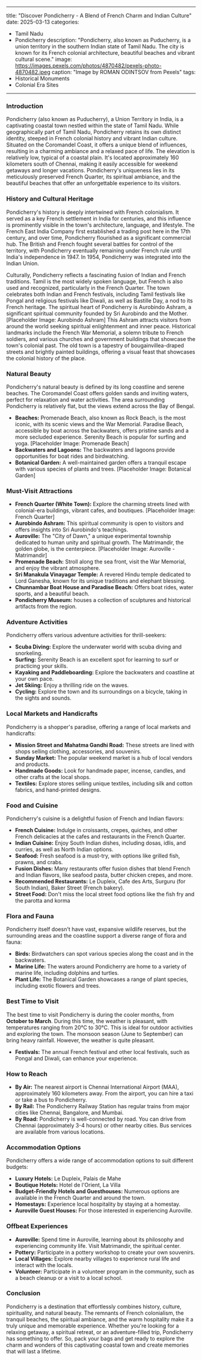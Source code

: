 
---
title: "Discover Pondicherry - A Blend of French Charm and Indian Culture"
date: 2025-03-13
categories:
  - Tamil Nadu
  - Pondicherry
description: "Pondicherry, also known as Puducherry, is a union territory in the southern Indian state of Tamil Nadu. The city is known for its French colonial architecture, beautiful beaches and vibrant cultural scene."
image: https://images.pexels.com/photos/4870482/pexels-photo-4870482.jpeg
caption: "Image by ROMAN ODINTSOV from Pexels"
tags: 
  - Historical Monuments
  - Colonial Era Sites
---


### **Introduction**

Pondicherry (also known as Puducherry), a Union Territory in India, is a captivating coastal town nestled within the state of Tamil Nadu. While geographically part of Tamil Nadu, Pondicherry retains its own distinct identity, steeped in French colonial history and vibrant Indian culture. Situated on the Coromandel Coast, it offers a unique blend of influences, resulting in a charming ambiance and a relaxed pace of life. The elevation is relatively low, typical of a coastal plain. It's located approximately 160 kilometers south of Chennai, making it easily accessible for weekend getaways and longer vacations. Pondicherry's uniqueness lies in its meticulously preserved French Quarter, its spiritual ambiance, and the beautiful beaches that offer an unforgettable experience to its visitors.

### **History and Cultural Heritage**

Pondicherry's history is deeply intertwined with French colonialism. It served as a key French settlement in India for centuries, and this influence is prominently visible in the town's architecture, language, and lifestyle. The French East India Company first established a trading post here in the 17th century, and over time, Pondicherry flourished as a significant commercial hub. The British and French fought several battles for control of the territory, with Pondicherry eventually remaining under French rule until India's independence in 1947. In 1954, Pondicherry was integrated into the Indian Union.

Culturally, Pondicherry reflects a fascinating fusion of Indian and French traditions. Tamil is the most widely spoken language, but French is also used and recognized, particularly in the French Quarter. The town celebrates both Indian and French festivals, including Tamil festivals like Pongal and religious festivals like Diwali, as well as Bastille Day, a nod to its French heritage. The spiritual heart of Pondicherry is Aurobindo Ashram, a significant spiritual community founded by Sri Aurobindo and the Mother. [Placeholder Image: Aurobindo Ashram] This Ashram attracts visitors from around the world seeking spiritual enlightenment and inner peace. Historical landmarks include the French War Memorial, a solemn tribute to French soldiers, and various churches and government buildings that showcase the town's colonial past. The old town is a tapestry of bougainvillea-draped streets and brightly painted buildings, offering a visual feast that showcases the colonial history of the place.

### **Natural Beauty**

Pondicherry's natural beauty is defined by its long coastline and serene beaches. The Coromandel Coast offers golden sands and inviting waters, perfect for relaxation and water activities. The area surrounding Pondicherry is relatively flat, but the views extend across the Bay of Bengal.

*   **Beaches:** Promenade Beach, also known as Rock Beach, is the most iconic, with its scenic views and the War Memorial. Paradise Beach, accessible by boat across the backwaters, offers pristine sands and a more secluded experience. Serenity Beach is popular for surfing and yoga. [Placeholder Image: Promenade Beach]
*   **Backwaters and Lagoons:** The backwaters and lagoons provide opportunities for boat rides and birdwatching.
*   **Botanical Garden:** A well-maintained garden offers a tranquil escape with various species of plants and trees. [Placeholder Image: Botanical Garden]

### **Must-Visit Attractions**

*   **French Quarter (White Town):** Explore the charming streets lined with colonial-era buildings, vibrant cafes, and boutiques. [Placeholder Image: French Quarter]
*   **Aurobindo Ashram:** This spiritual community is open to visitors and offers insights into Sri Aurobindo's teachings.
*   **Auroville:** The "City of Dawn," a unique experimental township dedicated to human unity and spiritual growth. The Matrimandir, the golden globe, is the centerpiece. [Placeholder Image: Auroville - Matrimandir]
*   **Promenade Beach:** Stroll along the sea front, visit the War Memorial, and enjoy the vibrant atmosphere.
*   **Sri Manakula Vinayagar Temple:** A revered Hindu temple dedicated to Lord Ganesha, known for its unique traditions and elephant blessing.
*   **Chunnambar Boat House and Paradise Beach:** Offers boat rides, water sports, and a beautiful beach.
*   **Pondicherry Museum:** houses a collection of sculptures and historical artifacts from the region.

### **Adventure Activities**

Pondicherry offers various adventure activities for thrill-seekers:

*   **Scuba Diving:** Explore the underwater world with scuba diving and snorkeling.
*   **Surfing:** Serenity Beach is an excellent spot for learning to surf or practicing your skills.
*   **Kayaking and Paddleboarding:** Explore the backwaters and coastline at your own pace.
*   **Jet Skiing:** Enjoy a thrilling ride on the waves.
*   **Cycling:** Explore the town and its surroundings on a bicycle, taking in the sights and sounds.

### **Local Markets and Handicrafts**

Pondicherry is a shopper's paradise, offering a range of local markets and handicrafts:

*   **Mission Street and Mahatma Gandhi Road:** These streets are lined with shops selling clothing, accessories, and souvenirs.
*   **Sunday Market:** The popular weekend market is a hub of local vendors and products.
*   **Handmade Goods:** Look for handmade paper, incense, candles, and other crafts at the local shops.
*   **Textiles:** Explore stores selling unique textiles, including silk and cotton fabrics, and hand-printed designs.

### **Food and Cuisine**

Pondicherry's cuisine is a delightful fusion of French and Indian flavors:

*   **French Cuisine:** Indulge in croissants, crepes, quiches, and other French delicacies at the cafes and restaurants in the French Quarter.
*   **Indian Cuisine:** Enjoy South Indian dishes, including dosas, idlis, and curries, as well as North Indian options.
*   **Seafood:** Fresh seafood is a must-try, with options like grilled fish, prawns, and crabs.
*   **Fusion Dishes:** Many restaurants offer fusion dishes that blend French and Indian flavors, like seafood pasta, butter chicken crepes, and more.
*   **Recommended Restaurants:**  Le Dupleix, Cafe des Arts, Surguru (for South Indian), Baker Street (French bakery).
*   **Street Food:** Don't miss the local street food options like the fish fry and the parotta and korma

### **Flora and Fauna**

Pondicherry itself doesn't have vast, expansive wildlife reserves, but the surrounding areas and the coastline support a diverse range of flora and fauna:

*   **Birds:** Birdwatchers can spot various species along the coast and in the backwaters.
*   **Marine Life:** The waters around Pondicherry are home to a variety of marine life, including dolphins and turtles.
*   **Plant Life:** The Botanical Garden showcases a range of plant species, including exotic flowers and trees.

### **Best Time to Visit**

The best time to visit Pondicherry is during the cooler months, from **October to March**. During this time, the weather is pleasant, with temperatures ranging from 20°C to 30°C. This is ideal for outdoor activities and exploring the town. The monsoon season (June to September) can bring heavy rainfall. However, the weather is quite pleasant.

*   **Festivals:** The annual French festival and other local festivals, such as Pongal and Diwali, can enhance your experience.

### **How to Reach**

*   **By Air:** The nearest airport is Chennai International Airport (MAA), approximately 160 kilometers away. From the airport, you can hire a taxi or take a bus to Pondicherry.
*   **By Rail:** The Pondicherry Railway Station has regular trains from major cities like Chennai, Bangalore, and Mumbai.
*   **By Road:** Pondicherry is well-connected by road. You can drive from Chennai (approximately 3-4 hours) or other nearby cities. Bus services are available from various locations.

### **Accommodation Options**

Pondicherry offers a wide range of accommodation options to suit different budgets:

*   **Luxury Hotels:** Le Dupleix, Palais de Mahe
*   **Boutique Hotels:** Hotel de l'Orient, La Villa
*   **Budget-Friendly Hotels and Guesthouses:** Numerous options are available in the French Quarter and around the town.
*   **Homestays:** Experience local hospitality by staying at a homestay.
*   **Auroville Guest Houses:** For those interested in experiencing Auroville.

### **Offbeat Experiences**

*   **Auroville:** Spend time in Auroville, learning about its philosophy and experiencing community life. Visit Matrimandir, the spiritual center.
*   **Pottery:** Participate in a pottery workshop to create your own souvenirs.
*   **Local Villages:** Explore nearby villages to experience rural life and interact with the locals.
*   **Volunteer:** Participate in a volunteer program in the community, such as a beach cleanup or a visit to a local school.

### **Conclusion**

Pondicherry is a destination that effortlessly combines history, culture, spirituality, and natural beauty. The remnants of French colonialism, the tranquil beaches, the spiritual ambiance, and the warm hospitality make it a truly unique and memorable experience. Whether you're looking for a relaxing getaway, a spiritual retreat, or an adventure-filled trip, Pondicherry has something to offer. So, pack your bags and get ready to explore the charm and wonders of this captivating coastal town and create memories that will last a lifetime.


